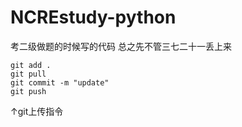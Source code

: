 # NCREstudy-python
考二级做题的时候写的代码 总之先不管三七二十一丢上来  
```  
git add .
git pull
git commit -m "update"
git push

```  
↑git上传指令
